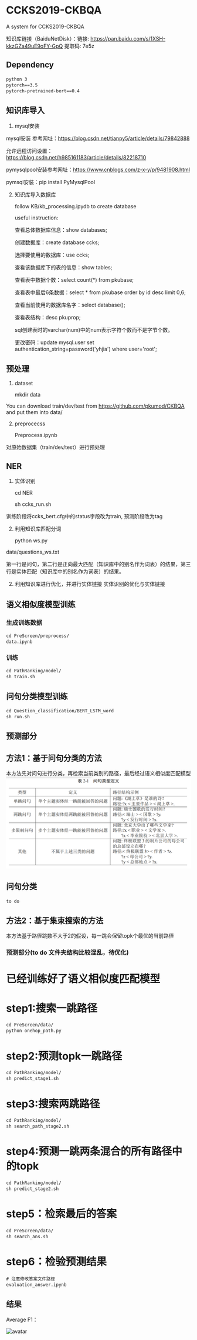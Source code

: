 # CCKS2019-CKBQA
A system for CCKS2019-CKBQA

知识库链接（BaiduNetDisk）：链接: https://pan.baidu.com/s/1XSH-kkzGZa49uE9oFY-GpQ 提取码: 7e5z

## Dependency
    python 3
    pytorch==3.5
    pytorch-pretrained-bert==0.4


## 知识库导入
1. mysql安装

mysql安装 参考网址：https://blog.csdn.net/tianpy5/article/details/79842888

允许远程访问设置：https://blog.csdn.net/h985161183/article/details/82218710

pymysqlpool安装参考网址：https://www.cnblogs.com/z-x-y/p/9481908.html

pymsql安装：pip install PyMysqlPool

2. 知识库导入数据库

    follow KB/kb_processing.ipydb to create database

    useful instruction:

    查看总体数据库信息：show databases;

    创建数据库：create database ccks;

    选择要使用的数据库：use ccks;

    查看该数据库下的表的信息：show tables;
    
    查看表中数据个数：select count(*) from pkubase;
    
    查看表中最后6条数据：select * from pkubase order by id desc limit 0,6;
    
    查看当前使用的数据库名字：select database();
    
    查看表结构：desc pkuprop;
    
    sql创建表时的varchar(num)中的num表示字符个数而不是字节个数。
    
    更改密码：update mysql.user set authentication_string=password('yhjia') where user='root';

## 预处理

1. dataset

    mkdir data

You can download train/dev/test from https://github.com/pkumod/CKBQA and put them into data/

2. preprocecss

    Preprocess.ipynb

对原始数据集（train/dev/test）进行预处理

## NER

1. 实体识别

    cd NER

    sh ccks_run.sh

训练阶段将ccks_bert.cfg中的status字段改为train, 预测阶段改为tag

2. 利用知识库匹配分词

    python ws.py

data/questions_ws.txt

第一行是问句，第二行是正向最大匹配（知识库中的别名作为词表）的结果，第三行是实体匹配（知识库中的别名作为词表）的结果。

2. 利用知识库进行优化，并进行实体链接
    实体识别的优化与实体链接

## 语义相似度模型训练

### 生成训练数据
    cd PreScreen/preprocess/
    data.ipynb

### 训练
    cd PathRanking/model/
    sh train.sh


## 问句分类模型训练
    cd Question_classification/BERT_LSTM_word
    sh run.sh


## 预测部分
## 方法1：基于问句分类的方法
本方法先对问句进行分类，再检索当前类别的路径，最后经过语义相似度匹配模型
![问句类型](question_classes.png)
## 问句分类

    to do
## 方法2：基于集束搜索的方法

本方法基于路径跳数不大于2的假设，每一跳会保留topk个最优的当前路径

### 预测部分(to do 文件夹结构比较混乱，待优化)

# 已经训练好了语义相似度匹配模型
# step1:搜索一跳路径
    cd PreScreen/data/
    python onehop_path.py

# step2:预测topk一跳路径
    cd PathRanking/model/
    sh predict_stage1.sh

# step3:搜索两跳路径
    cd PathRanking/model/
    sh search_path_stage2.sh
# step4:预测一跳两条混合的所有路径中的topk
    cd PathRanking/model/
    sh predict_stage2.sh

# step5：检索最后的答案
    cd PreScreen/data/
    sh search_ans.sh

# step6：检验预测结果
    # 注意修改答案文件路径
    evaluation_answer.ipynb    

## 结果
Average F1：

![avatar](results.png)